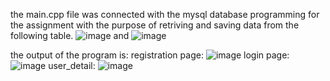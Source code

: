 the main.cpp file was connected with the mysql database programming for the assignment with the purpose of  retriving and saving data from the following table.
![image](https://github.com/OnEAb0vEaLl/assignment-programming/assets/106864801/07aaf618-9e78-46d3-88f4-bc7305c3422c)
and
![image](https://github.com/OnEAb0vEaLl/assignment-programming/assets/106864801/57d170bf-8b3b-44eb-a557-55740aa53df0)

the output of the program is:
registration page:
![image](https://github.com/OnEAb0vEaLl/assignment-programming/assets/106864801/d027f3ec-6522-41a4-ad86-86555896907a)
login page:
![image](https://github.com/OnEAb0vEaLl/assignment-programming/assets/106864801/56a4b36a-ca72-49ba-b084-b2df815ca2b1)
user_detail:
![image](https://github.com/OnEAb0vEaLl/assignment-programming/assets/106864801/912bc909-3f44-450e-bdd0-9cf0033d18be)




